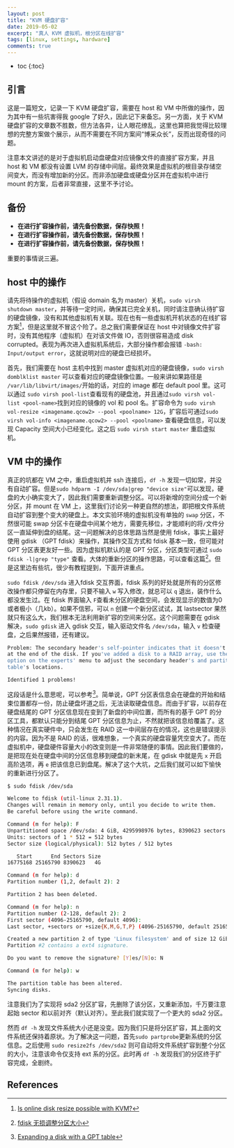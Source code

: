 ```yaml
---
layout: post
title: "KVM 硬盘扩容"
date: 2019-05-02
excerpt: "真人 KVM 虚拟机，根分区在线扩容"
tags: [linux, settings, hardware]
comments: true
---
```


* toc
{:toc}
## 引言

这是一篇短文，记录一下 KVM 硬盘扩容，需要在 host 和 VM 中所做的操作，因为其中有一些坑害得我 google 了好久，因此记下来备忘。另一方面，关于 KVM 硬盘扩容的文章数不胜数，但方法各异，让人眼花缭乱，这里也算把我觉得比较理想的完整方案做个展示，从而不需要在不同方案间“博采众长”，反而出现奇怪的问题。

注意本文讲述的是对于虚拟机启动盘硬盘对应镜像文件的直接扩容方案，并且 host 和 VM 都没有设置 LVM 的存储中间层。最终效果是虚拟机的根目录存储空间变大，而没有增加新的分区。而非添加硬盘或硬盘分区并在虚拟机中进行 mount 的方案，后者非常直接，这里不予讨论。

## 备份

* **在进行扩容操作前，请先备份数据，保存快照！**
* **在进行扩容操作前，请先备份数据，保存快照！**
* **在进行扩容操作前，请先备份数据，保存快照！**

重要的事情说三遍。

## host 中的操作

请先将待操作的虚拟机（假设 domain 名为 master）关机，`sudo virsh shutdown master`，并等待一定时间，确保其已完全关机，同时请注意确认待扩容的硬盘镜像，没有和其他虚拟机有关联。现在也有一些虚拟机开机状态的在线扩容方案[^onlineresize]，但是这里就不冒这个险了。总之我们需要保证在 host 中对镜像文件扩容时，没有其他程序（虚拟机）在对该文件做 IO，否则很容易造成 disk corrupted。表现为再次进入虚拟机系统后，大部分操作都会报错 `-bash: Input/output error`，这就说明对应的硬盘已经损坏。

首先，我们需要在 host 主机中找到 master 虚拟机对应的硬盘镜像，`sudo virsh domblklist master` 可以查看对应的硬盘镜像位置。一般来讲如果路径是 `/var/lib/libvirt/images/`开始的话，对应的 image 都在 default pool 里。这可以通过 `sudo virsh pool-list`查看现有的硬盘池，并且通过`sudo virsh vol-list <pool-name>`找到对应的镜像的 vol 和 pool 名。扩容命令为 `sudo virsh vol-resize <imagename.qcow2> --pool <poolname> 12G`，扩容后可通过`sudo virsh vol-info <imagename.qcow2> --pool <poolname>` 查看硬盘信息，可以发现 Capacity 空间大小已经变化。这之后 `sudo virsh start master` 重启虚拟机。

## VM 中的操作

真正的坑都在 VM 之中，重启虚拟机并 ssh 连接后，`df -h` 发现一切如常，并没有自动扩容。但是`sudo hdparm -I /dev/sda|grep "device size"`可以发现，硬盘的大小确实变大了，因此我们需要重新调整分区。可以将新增的空间分成一个新分区，并 mount 在 VM 上，这里我们讨论另一种更自然的想法，即把根文件系统自动扩容到整个变大的硬盘上。本文实验环境的虚拟机没有单独的 `swap` 分区，不然很可能 swap 分区卡在硬盘中间某个地方，需要先移位，才能顺利的将`/`文件分区一直延伸到盘的结尾。这一问题解决的总体思路当然是使用 fdisk，事实上最好使用 gdisk （GPT fdisk）来操作，其操作交互方式和 fdisk 基本一致，但可能对 GPT 分区表更友好一些。因为虚拟机默认的是 GPT 分区，分区类型可通过 `sudo fdisk -l|grep "type"` 查看。大体的重新分区的操作思路，可以查看这篇[^fdiskresize]。但是这里边有些坑，很少有教程提到，下面开讲重点。

`sudo fdisk /dev/sda` 进入fdisk 交互界面，fdisk 系列的好处就是所有的分区修改操作都只停留在内存里，只要不输入 `w` 写入修改，就总可以 `q` 退出，装作什么都没发生过。在 fdisk 界面输入 `F`查看未分区的硬盘空间，会发现显示的数值为0或者极小（几kb）。如果不信邪，可以 `n` 创建一个新分区试试，其 lastsector 果然就只有这么大，我们根本无法利用新扩容的空间来分区。这个问题需要在 gdisk 解决，`sudo gdisk` 进入 gdisk 交互，输入驱动文件名 `/dev/sda`，输入 `v` 检查硬盘，之后果然报错，还有建议。

```bash
Problem: The secondary header's self-pointer indicates that it doesn't reside
at the end of the disk. If you've added a disk to a RAID array, use the 'e'
option on the experts' menu to adjust the secondary header's and partition
table's locations.

Identified 1 problems!
```

这段话是什么意思呢，可以参考[^expanddisk]。简单说，GPT 分区表信息会在硬盘的开始和结束位置都存一份，防止硬盘坏道之后，无法读取硬盘信息。而由于扩容，以前存在硬盘结尾的 GPT 分区信息现在变到了新盘的中间位置，而所有的基于 GPT 的分区工具，都默认只能分到结尾 GPT 分区信息为止，不然就把该信息给覆盖了。这种情况在真实硬件中，只会发生在 RAID 这一中间层存在的情况，这也是错误提示的内容。因为不是 RAID 的话，很难想象，一个真实的硬盘容量凭空变大了。而在虚拟机中，硬盘硬件容量大小的改变则是一件非常随便的事情。因此我们要做的，是把现在处在硬盘中间的分区信息移到硬盘的新末尾，在 gdisk 中就是先 `x` 开启高阶选项，再 `e` 把该信息已到盘尾。解决了这个大坑，之后我们就可以如下愉快的重新进行分区了。

```bash
$ sudo fdisk /dev/sda

Welcome to fdisk (util-linux 2.31.1).
Changes will remain in memory only, until you decide to write them.
Be careful before using the write command.

Command (m for help): F
Unpartitioned space /dev/sda: 4 GiB, 4295998976 bytes, 8390623 sectors
Units: sectors of 1 * 512 = 512 bytes
Sector size (logical/physical): 512 bytes / 512 bytes

   Start      End Sectors Size
16775168 25165790 8390623   4G

Command (m for help): d
Partition number (1,2, default 2): 2

Partition 2 has been deleted.

Command (m for help): n
Partition number (2-128, default 2): 2
First sector (4096-25165790, default 4096):
Last sector, +sectors or +size{K,M,G,T,P} (4096-25165790, default 25165790):

Created a new partition 2 of type 'Linux filesystem' and of size 12 GiB.
Partition #2 contains a ext4 signature.

Do you want to remove the signature? [Y]es/[N]o: N

Command (m for help): w

The partition table has been altered.
Syncing disks.
```

注意我们为了实现将 sda2 分区扩容，先删除了该分区，又重新添加，千万要注意起始 sector 和以前对齐（默认对齐）。至此我们就实现了一个更大的 sda2 分区。

然而 `df -h` 发现文件系统大小还是没变。因为我们只是将分区扩容，其上面的文件系统还保持着原状。为了解决这一问题，首先`sudo partprobe`更新系统的分区信息。之后使用 `sudo resize2fs /dev/sda2` 则可自动将文件系统扩容到整个分区的大小，注意该命令仅支持 ext 系的分区。此时再 `df -h` 发现我们的分区终于扩容完成，全剧终。

## References

[^onlineresize]: [Is online disk resize possible with KVM?](https://serverfault.com/questions/122042/is-online-disk-resize-possible-with-kvm)
[^fdiskresize]: [fdisk 无损调整分区大小](http://haibing.org/123)
[^expanddisk]: [Expanding a disk with a GPT table](https://unix.stackexchange.com/questions/317564/expanding-a-disk-with-a-gpt-table)